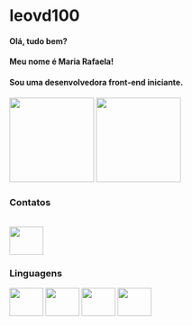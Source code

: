 # leovd100

#### Olá, tudo bem?

#### Meu nome é Maria Rafaela!

#### Sou uma desenvolvedora front-end iniciante.

<div>
<img height="150em" src="https://github-readme-stats.vercel.app/api?username=All4scka&theme=outrun&show_icons=true"/>

<img height="150em" src="https://github-readme-stats.vercel.app/api/top-langs/?username=All4scka"/>

</div>

### Contatos

<br>
<div>
<a href="https://www.linkedin.com/in/mariarafaelamendonca/">
<img src="https://cdn.jsdelivr.net/gh/devicons/devicon/icons/linkedin/linkedin-original.svg" align="center" height="50" width="60";/>
</a>

<br>

</div>

### Linguagens

<div>
<img src="https://cdn.jsdelivr.net/gh/devicons/devicon/icons/javascript/javascript-original.svg" align="center" height="50" width="60">
<img src="https://cdn.jsdelivr.net/gh/devicons/devicon/icons/html5/html5-original.svg" align="center" height="50" width="60">
<img src="https://cdn.jsdelivr.net/gh/devicons/devicon/icons/css3/css3-original.svg" align="center" height="50" width="60">
<img src="https://cdn.jsdelivr.net/gh/devicons/devicon/icons/vscode/vscode-original.svg" align="center" height="50" width="60">

</div>
